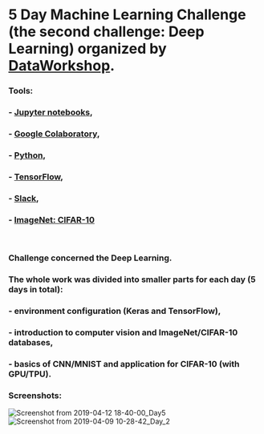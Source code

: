 # 5 Day Machine Learning Challenge (the second challenge: Deep Learning) organized by [DataWorkshop](http://www.dataworkshop.eu/challenge).

### Tools:
### - [Jupyter notebooks](https://jupyter.org/),
### - [Google Colaboratory](https://colab.research.google.com),
### - [Python](https://www.python.org),
### - [TensorFlow](https://www.tensorflow.org),
### - [Slack](slack.com),
### - [ImageNet: CIFAR-10](http://www.image-net.org/)
&nbsp;

### Challenge concerned the Deep Learning.
### The whole work was divided into smaller parts for each day (5 days in total): 
### - environment configuration (Keras and TensorFlow), 
### - introduction to computer vision and ImageNet/CIFAR-10 databases, 
### - basics of CNN/MNIST and application for CIFAR-10 (with GPU/TPU). 

### Screenshots:
![Screenshot from 2019-04-12 18-40-00_Day5](https://user-images.githubusercontent.com/5718654/63880132-6a469500-c9cd-11e9-8771-0f29f65f6167.png)
![Screenshot from 2019-04-09 10-28-42_Day_2](https://user-images.githubusercontent.com/5718654/63880149-75012a00-c9cd-11e9-8a7c-96ca62d56425.png)
